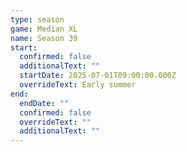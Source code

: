 ```yaml
---
type: season
game: Median XL
name: Season 39
start:
  confirmed: false
  additionalText: ""
  startDate: 2025-07-01T09:00:00.000Z
  overrideText: Early summer
end:
  endDate: ""
  confirmed: false
  overrideText: ""
  additionalText: ""
---
```

